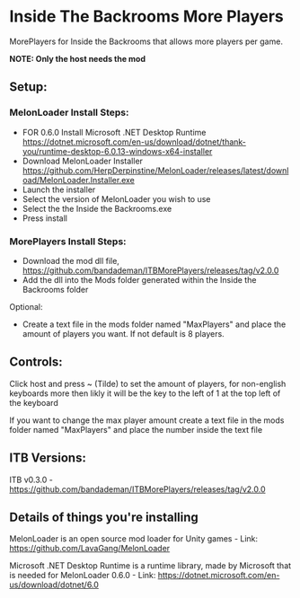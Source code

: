 # Inside The Backrooms More Players
MorePlayers for Inside the Backrooms that allows more players per game.

**NOTE: Only the host needs the mod**


## Setup:

### MelonLoader Install Steps:
  - FOR 0.6.0 Install Microsoft .NET Desktop Runtime https://dotnet.microsoft.com/en-us/download/dotnet/thank-you/runtime-desktop-6.0.13-windows-x64-installer
  - Download MelonLoader Installer https://github.com/HerpDerpinstine/MelonLoader/releases/latest/download/MelonLoader.Installer.exe
  - Launch the installer
  - Select the version of MelonLoader you wish to use
  - Select the the Inside the Backrooms.exe
  - Press install

### MorePlayers Install Steps:
  - Download the mod dll file, https://github.com/bandademan/ITBMorePlayers/releases/tag/v2.0.0
  - Add the dll into the Mods folder generated within the Inside the Backrooms folder
  
  Optional:
  - Create a text file in the mods folder named "MaxPlayers" and place the amount of players you want. If not default is 8 players.

## Controls:
  Click host and press ~ (Tilde) to set the amount of players, for non-english keyboards more then likly it will be the key to the left of 1 at the top left of the keyboard
  
  If you want to change the max player amount create a text file in the mods folder named "MaxPlayers" and place the number inside the text file
  
## ITB Versions:
  ITB v0.3.0 - https://github.com/bandademan/ITBMorePlayers/releases/tag/v2.0.0

## Details of things you're installing
MelonLoader is an open source mod loader for Unity games - Link: https://github.com/LavaGang/MelonLoader

Microsoft .NET Desktop Runtime is a runtime library, made by Microsoft that is needed for MelonLoader 0.6.0 - Link: https://dotnet.microsoft.com/en-us/download/dotnet/6.0
